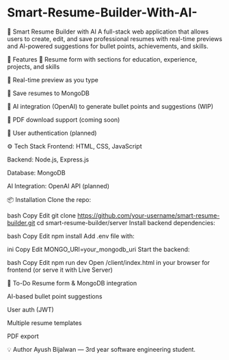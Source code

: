 # Smart-Resume-Builder-With-AI-

🧠 Smart Resume Builder with AI
A full-stack web application that allows users to create, edit, and save professional resumes with real-time previews and AI-powered suggestions for bullet points, achievements, and skills.

🚀 Features
📝 Resume form with sections for education, experience, projects, and skills

🔄 Real-time preview as you type

💾 Save resumes to MongoDB

🧠 AI integration (OpenAI) to generate bullet points and suggestions (WIP)

📄 PDF download support (coming soon)

🔐 User authentication (planned)

⚙️ Tech Stack
Frontend: HTML, CSS, JavaScript

Backend: Node.js, Express.js

Database: MongoDB

AI Integration: OpenAI API (planned)

📦 Installation
Clone the repo:

bash
Copy
Edit
git clone https://github.com/your-username/smart-resume-builder.git
cd smart-resume-builder/server
Install backend dependencies:

bash
Copy
Edit
npm install
Add .env file with:

ini
Copy
Edit
MONGO_URI=your_mongodb_uri
Start the backend:

bash
Copy
Edit
npm run dev
Open /client/index.html in your browser for frontend (or serve it with Live Server)

📌 To-Do
 Resume form & MongoDB integration

 AI-based bullet point suggestions

 User auth (JWT)

 Multiple resume templates

 PDF export

💡 Author
Ayush Bijalwan — 3rd year software engineering student.
